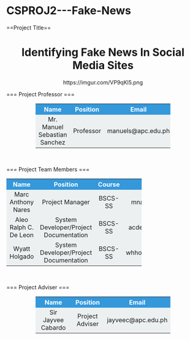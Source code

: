 # CSPROJ2---Fake-News

==Project Title==

<center><h1>Identifying Fake News In Social Media Sites</h1></center>
<center>https://imgur.com/VP9qKl5.png</center>

=== Project Professor ===

<center>	  
<table style = "width: 70%" align="center">
<tr bgcolor="#3498DB">	 
<th><font color=white> Name </font></th>	 
<th><font color=white> Position </font></th>	 
<th><font color=white> Email </font></th>	 
</tr>	 

<tr align="center">	 

<td style= "width: 40%" height="30" bgcolor="#ECF0F1"> Mr. Manuel Sebastian Sanchez</td> 
<td style= "width: 30%" height="30" bgcolor="#ECF0F1"> Professor</td> 
<td style= "width: 30%" height="30" bgcolor="#ECF0F1"> manuels@apc.edu.ph</td> 


</tr>	 	 

</table> 
</center>
<br>

=== Project Team Members ===
<br> 
<table style="width:70%" align="center">
  <tr bgcolor="#3498DB">
    <th><font color = white> Name </font></th>
    <th><font color = white> Position </font></th>
    <th><font color = white> Course </font></th>
    <th><font color = white> Email </font></th>
  </tr>
  <tr align="center">
    <td style= "width: 30%" height="30" bgcolor="#ECF0F1">Marc Anthony Nares</td>
    <td style= "width: 25%" height="30" bgcolor="#ECF0F1">Project Manager</td>
    <td style= "width: 15%" height="30" bgcolor="#ECF0F1">BSCS-SS</td>
    <td style= "width: 40%" height="30" bgcolor="#ECF0F1">mnares@student.apc.edu.ph</td>
  </tr>
   <tr align="center">
    <td style= "width: 30%" height="30" bgcolor="#ECF0F1">Aleo Ralph C. De Leon</td>
    <td style= "width: 25%" height="30" bgcolor="#ECF0F1">System Developer/Project Documentation</td>
    <td style= "width: 15%" height="30" bgcolor="#ECF0F1">BSCS-SS</td>
    <td style= "width: 40%" height="30" bgcolor="#ECF0F1">acdeleon@student.apc.edu.ph</td>
  </tr>
  <tr align="center">
    <td style= "width: 30%" height="30" bgcolor="#ECF0F1">Wyatt Holgado</td>
    <td style= "width: 25%" height="30" bgcolor="#ECF0F1">System Developer/Project Documentation</td>
    <td style= "width: 15%" height="30" bgcolor="#ECF0F1">BSCS-SS</td>
    <td style= "width: 40%" height="30" bgcolor="#ECF0F1">whholgado@student.apc.edu.ph</td>
  </tr>
</table>
<br>

=== Project Adviser ===

<center>	  
<table style = "width: 70%" align="center">
<tr bgcolor="#3498DB">	 
<th><font color=white> Name </font></th>	 
<th><font color=white> Position </font></th>	 
<th><font color=white> Email </font></th>	 
</tr>	 

<tr align="center">	 

<td style= "width: 40%" height="30" bgcolor="#ECF0F1">Sir Jayvee Cabardo</td> 
<td style= "width: 30%" height="30" bgcolor="#ECF0F1">Project Adviser</td> 
<td style= "width: 30%" height="30" bgcolor="#ECF0F1">jayveec@apc.edu.ph</td> 


</tr>	 	 

</table> 
</center>
<br>
